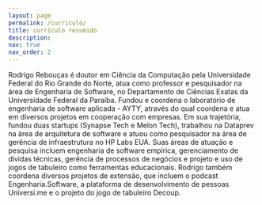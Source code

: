 ```yaml
---
layout: page
permalink: /curriculo/
title: currículo resumido
description: 
nav: true
nav_order: 2
---
```


Rodrigo Rebouças é doutor em Ciência da Computação pela Universidade Federal do Rio Grande do Norte, atua como professor e pesquisador na área de Engenharia de Software, no Departamento de Ciências Exatas da Universidade Federal da Paraíba. Fundou e coordena o laboratório de engenharia de software aplicada - AYTY, através do qual coordena e atua em diversos projetos em cooperação com empresas. Em sua trajetória, fundou duas startups (Synapse Tech e Melon Tech), trabalhou na Dataprev na área de arquitetura de software e atuou como pesquisador na área de gerência de infraestrutura no HP Labs EUA. Suas áreas de atuação e pesquisa incluem engenharia de software empírica, gerenciamento de dívidas técnicas, gerência de processos de negócios e projeto e uso de jogos de tabuleiro como ferramentas educacionais. Rodrigo também coordena diversos projetos de extensão, que incluem o podcast Engenharia.Software, a plataforma de desenvolvimento de pessoas Universi.me e o projeto do jogo de tabuleiro Decoup.




